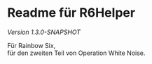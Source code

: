 # Readme für R6Helper

*Version 1.3.0-SNAPSHOT*

Für Rainbow Six,  
für den zweiten Teil von Operation White Noise.
